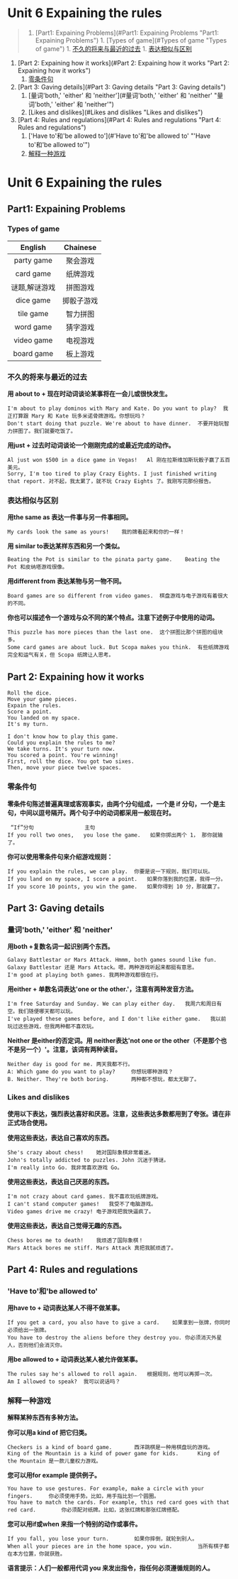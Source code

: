 <!-- TOC depthFrom:0 depthTo:4 withLinks:1 updateOnSave:1 orderedList:1 -->
# Unit 6 Expaining the rules
>1. [Part1: Expaining Problems](#Part1: Expaining Problems "Part1: Expaining Problems")
	1. [Types of game](#Types of game "Types of game")
	1. [不久的将来与最近的过去](#不久的将来与最近的过去 "不久的将来与最近的过去")
	1. [表达相似与区别](#表达相似与区别 "表达相似与区别")
1. [Part 2: Expaining how it works](#Part 2: Expaining how it works "Part 2: Expaining how it works")
	1. [零条件句](#零条件句 "零条件句")
1. [Part 3: Gaving details](#Part 3: Gaving details "Part 3: Gaving details")
	1. [量词'both,' 'either' 和 'neither'](#量词'both,' 'either' 和 'neither' "量词'both,' 'either' 和 'neither'")
	1. [Likes and dislikes](#Likes and dislikes "Likes and dislikes")
1. [Part 4: Rules and regulations](#Part 4: Rules and regulations "Part 4: Rules and regulations")
	1. ['Have to'和'be allowed to'](#'Have to'和'be allowed to' "'Have to'和'be allowed to'")
	1. [解释一种游戏](#解释一种游戏 "解释一种游戏")
<!-- /TOC -->

# Unit 6 Expaining the rules

## Part1: Expaining Problems

### Types of game

|English|Chainese|
|:------:|:------:|
|party game|聚会游戏|
|card game|纸牌游戏|
|谜题,解谜游戏|拼图游戏|
|dice game|掷骰子游戏|
|tile game|智力拼图|
|word game|猜字游戏|
|video game|电视游戏|
|board game|板上游戏|

### 不久的将来与最近的过去

**用 about to + 现在时动词谈论某事将在一会儿或很快发生。**

	I'm about to play dominos with Mary and Kate. Do you want to play?	我正打算跟 Mary 和 Kate 玩多米诺骨牌游戏。你想玩吗？
	Don't start doing that puzzle. We're about to have dinner.	不要开始玩智力拼图了。我们就要吃饭了。

**用just + 过去时动词谈论一个刚刚完成的或最近完成的动作。**

	Al just won $500 in a dice game in Vegas!	Al 刚在拉斯维加斯玩骰子赢了五百美元。
	Sorry, I'm too tired to play Crazy Eights. I just finished writing that report.	对不起，我太累了，就不玩 Crazy Eights 了。我刚写完那份报告。

### 表达相似与区别

**用the same as 表达一件事与另一件事相同。**

	My cards look the same as yours!	我的牌看起来和你的一样！

**用 similar to表达某样东西和另一个类似。**

	Beating the Pot is similar to the pinata party game.	Beating the Pot 和皮纳塔游戏很像。

**用different from 表达某物与另一物不同。**

	Board games are so different from video games.	棋盘游戏与电子游戏有着很大的不同。

**你也可以描述令一个游戏与众不同的某个特点。注意下述例子中使用的动词。**

	This puzzle has more pieces than the last one.	这个拼图比那个拼图的组块多。
    Some card games are about luck. But Scopa makes you think.	有些纸牌游戏完全和运气有关，但 Scopa 纸牌让人思考。

## Part 2: Expaining how it works

	Roll the dice.
    Move your game pieces.
    Expain the rules.
    Score a point.
    You landed on my space.
    It's my turn.

    I don't know how to play this game.
	Could you explain the rules to me?
	We take turns. It's your turn now.
	You scored a point. You're winning!
	First, roll the dice. You got two sixes.
	Then, move your piece twelve spaces.

### 零条件句

**零条件句陈述普遍真理或客观事实，由两个分句组成，一个是 if 分句，一个是主句，中间以逗号隔开。两个句子中的动词都采用一般现在时。**

	 “If”分句	               主句
	If you roll two ones,	you lose the game.   如果你掷出两个 1，	那你就输了。

**你可以使用零条件句来介绍游戏规则：**

	If you explain the rules, we can play.	你要是说一下规则，我们可以玩。
    If you land on my space, I score a point.	如果你落到我的位置，我得一分。
	If you score 10 points, you win the game.	如果你得到 10 分，那就赢了。

## Part 3: Gaving details

### 量词'both,' 'either' 和 'neither'

**用both +复数名词一起识别两个东西。**

	Galaxy Battlestar or Mars Attack. Hmmm, both games sound like fun.	Galaxy Battlestar 还是 Mars Attack。嗯，两种游戏听起来都挺有意思。
	I'm good at playing both games.	我两种游戏都很在行。

**用either + 单数名词表达'one or the other.'，注意有两种发音方法。**

	I'm free Saturday and Sunday. We can play either day.	我周六和周日有空。我们随便哪天都可以玩。
	I've played these games before, and I don't like either game.	我以前玩过这些游戏，但我两种都不喜欢玩。

**Neither 是either的否定词。用 neither表达'not one or the other（不是那个也不是另一个）'。注意，该词有两种读音。**

	Neither day is good for me.	两天我都不行。
	A: Which game do you want to play?     你想玩哪种游戏？
	B. Neither. They're both boring.	   两种都不想玩，都太无聊了。

### Likes and dislikes

**使用以下表达，强烈表达喜好和厌恶。注意，这些表达多数都用到了夸张。请在非正式场合使用。**

**使用这些表达，表达自己喜欢的东西。**

	She's crazy about chess!	她对国际象棋非常着迷。
    John's totally addicted to puzzles.	John 沉迷于猜谜。
    I'm really into Go.	我非常喜欢游戏 Go。

**使用这些表达，表达自己厌恶的东西。**

	I'm not crazy about card games.	我不喜欢玩纸牌游戏。
    I can't stand computer games!	我受不了电脑游戏。
	Video games drive me crazy!	电子游戏把我快逼疯了。

**使用这些表达，表达自己觉得无趣的东西。**

	Chess bores me to death!	我烦透了国际象棋！
    Mars Attack bores me stiff.	Mars Attack 真把我腻烦透了。

## Part 4: Rules and regulations

### 'Have to'和'be allowed to'

**用have to + 动词表达某人不得不做某事。**

	If you get a card, you also have to give a card.	如果拿到一张牌，你同时必须给出一张牌。
	You have to destroy the aliens before they destroy you.	你必须消灭外星人，否则他们会消灭你。

**用be allowed to + 动词表达某人被允许做某事。**

	The rules say he's allowed to roll again.	根据规则，他可以再掷一次。
	Am I allowed to speak?	我可以说话吗？

### 解释一种游戏

**解释某种东西有多种方法。**

**你可以用a kind of 把它归类。**

	Checkers is a kind of board game.	 	西洋跳棋是一种用棋盘玩的游戏。
    King of the Mountain is a kind of power game for kids.	 	King of the Mountain 是一款儿童权力游戏。

**您可以用for example 提供例子。**

	You have to use gestures. For example, make a circle with your fingers.	 	你必须使用手势。比如，用手指比划一个圆圈。   
	You have to match the cards. For example, this red card goes with that red card.	 	你必须配对纸牌。比如，这张红牌和那张红牌搭配。

**您可以用if或when 来指一个特别的动作或事件。**

	If you fall, you lose your turn.	 	如果你摔倒，就轮到别人。
	When all your pieces are in the home space, you win.	 	当所有棋子都在本方位置，你就获胜。

**语言提示：人们一般都用代词 you 来发出指令，指任何必须遵循规则的人。**
